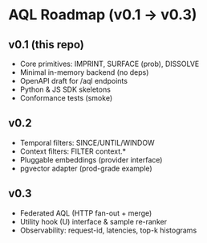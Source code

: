 # AQL Roadmap (v0.1 → v0.3)

## v0.1 (this repo)
- Core primitives: IMPRINT, SURFACE (prob), DISSOLVE
- Minimal in-memory backend (no deps)
- OpenAPI draft for /aql endpoints
- Python & JS SDK skeletons
- Conformance tests (smoke)

## v0.2
- Temporal filters: SINCE/UNTIL/WINDOW
- Context filters: FILTER context.*
- Pluggable embeddings (provider interface)
- pgvector adapter (prod-grade example)

## v0.3
- Federated AQL (HTTP fan-out + merge)
- Utility hook (U) interface & sample re-ranker
- Observability: request-id, latencies, top-k histograms
